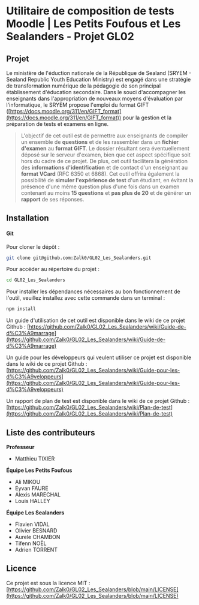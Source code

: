# Utilitaire de composition de tests Moodle | Les Petits Foufous et Les Sealanders - Projet GL02

## Projet
Le ministère de l'éduction nationale de la République de Sealand (SRYEM - Sealand Republic Youth Education Ministry) est engagé dans une stratégie de transformation numérique de la pédagogie de son principal établissement d'éducation secondaire.
Dans le souci d'accompagner les enseignants dans l'appropriation de nouveaux moyens d'évaluation par l'informatique, le SRYEM propose l'emploi du format GIFT ([https://docs.moodle.org/311/en/GIFT_format](https://docs.moodle.org/311/en/GIFT_format)) pour la gestion et la préparation de tests et examens en ligne.

> L'objectif de cet outil est de permettre aux enseignants de compiler un ensemble de **questions** et de les rassembler dans un **fichier d'examen** au **format GIFT**. Le dossier résultant sera éventuellement déposé sur le serveur d'examen, bien que cet aspect spécifique soit hors du cadre de ce projet. De plus, cet outil facilitera la génération des **informations d'identification** et de contact d'un enseignant au **format VCard** (RFC 6350 et 6868). Cet outil offrira également la possibilité de **simuler l'expérience de test** d'un étudiant, en évitant la présence d'une même question plus d'une fois dans un examen contenant au moins **15 questions** et **pas plus de 20** et de générer un **rapport** de ses réponses.

## Installation

#### Git
Pour cloner le dépôt : 
```bash
git clone git@github.com:Zalk0/GL02_Les_Sealanders.git
```

Pour accéder au répertoire du projet : 
```bash
cd GL02_Les_Sealanders
```

Pour installer les dépendances nécessaires au bon fonctionnement de l'outil, veuillez installez avec cette commande dans un terminal :
```bash
npm install
```

Un guide d'utilisation de cet outil est disponible dans le wiki de ce projet Github : [https://github.com/Zalk0/GL02_Les_Sealanders/wiki/Guide-de-d%C3%A9marrage](https://github.com/Zalk0/GL02_Les_Sealanders/wiki/Guide-de-d%C3%A9marrage)

Un guide pour les développeurs qui veulent utiliser ce projet est disponible dans le wiki de ce projet Github : [https://github.com/Zalk0/GL02_Les_Sealanders/wiki/Guide-pour-les-d%C3%A9veloppeurs](https://github.com/Zalk0/GL02_Les_Sealanders/wiki/Guide-pour-les-d%C3%A9veloppeurs)

Un rapport de plan de test est disponible dans le wiki de ce projet Github : [https://github.com/Zalk0/GL02_Les_Sealanders/wiki/Plan-de-test](https://github.com/Zalk0/GL02_Les_Sealanders/wiki/Plan-de-test)

## Liste des contributeurs

**Professeur**
- Matthieu TIXIER

**Équipe Les Petits Foufous**
- Ali MIKOU
- Eyvan FAURE
- Alexis MARECHAL
- Louis HALLEY

**Équipe Les Sealanders**
- Flavien VIDAL
- Olivier BESNARD
- Aurele CHAMBON
- Tifenn NOËL
- Adrien TORRENT

## Licence

Ce projet est sous la licence MIT : [https://github.com/Zalk0/GL02_Les_Sealanders/blob/main/LICENSE](https://github.com/Zalk0/GL02_Les_Sealanders/blob/main/LICENSE)
